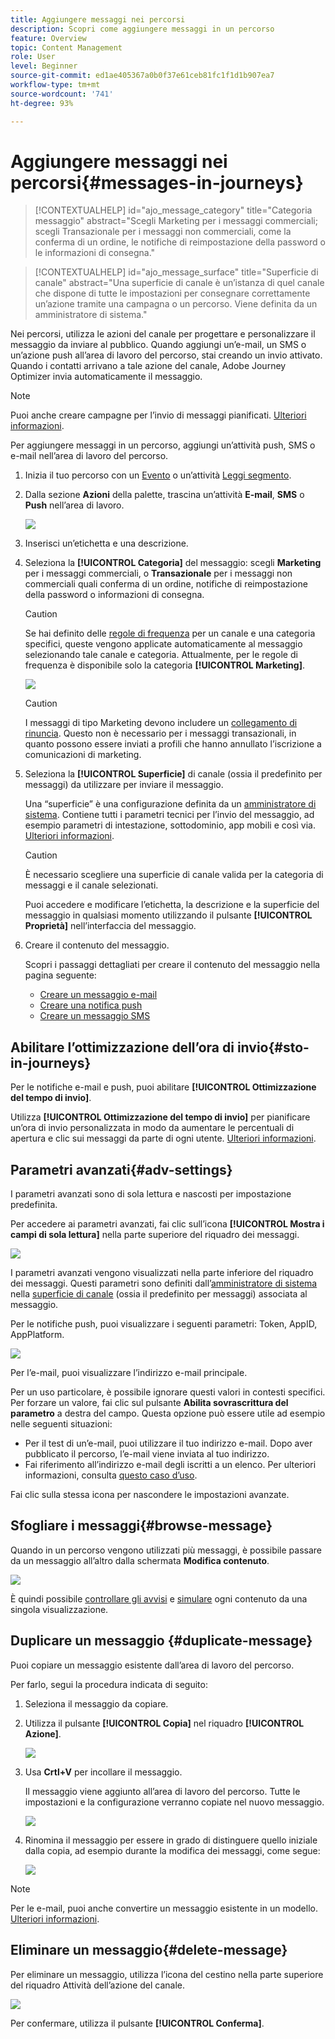 ```yaml
---
title: Aggiungere messaggi nei percorsi
description: Scopri come aggiungere messaggi in un percorso
feature: Overview
topic: Content Management
role: User
level: Beginner
source-git-commit: ed1ae405367a0b0f37e61ceb81fc1f1d1b907ea7
workflow-type: tm+mt
source-wordcount: '741'
ht-degree: 93%

---
```



# Aggiungere messaggi nei percorsi{#messages-in-journeys}

>[!CONTEXTUALHELP]
>id="ajo_message_category"
>title="Categoria messaggio"
>abstract="Scegli Marketing per i messaggi commerciali; scegli Transazionale per i messaggi non commerciali, come la conferma di un ordine, le notifiche di reimpostazione della password o le informazioni di consegna."

>[!CONTEXTUALHELP]
>id="ajo_message_surface"
>title="Superficie di canale"
>abstract="Una superficie di canale è un’istanza di quel canale che dispone di tutte le impostazioni per consegnare correttamente un’azione tramite una campagna o un percorso. Viene definita da un amministratore di sistema."

Nei percorsi, utilizza le azioni del canale per progettare e personalizzare il messaggio da inviare al pubblico. Quando aggiungi un’e-mail, un SMS o un’azione push all’area di lavoro del percorso, stai creando un invio attivato. Quando i contatti arrivano a tale azione del canale, Adobe Journey Optimizer invia automaticamente il messaggio.


>[!NOTE]
>Puoi anche creare campagne per l’invio di messaggi pianificati. [Ulteriori informazioni](../campaigns/get-started-with-campaigns.md).


Per aggiungere messaggi in un percorso, aggiungi un’attività push, SMS o e-mail nell’area di lavoro del percorso.

1. Inizia il tuo percorso con un [Evento](../building-journeys/general-events.md) o un’attività [Leggi segmento](../building-journeys/read-segment.md).

1. Dalla sezione **Azioni** della palette, trascina un’attività **E-mail**, **SMS** o **Push** nell’area di lavoro.

   ![](assets/add-a-message.png)

1. Inserisci un’etichetta e una descrizione.

1. Seleziona la **[!UICONTROL Categoria]** del messaggio: scegli **Marketing** per i messaggi commerciali, o **Transazionale** per i messaggi non commerciali quali conferma di un ordine, notifiche di reimpostazione della password o informazioni di consegna.

   >[!CAUTION]
   >
   >Se hai definito delle [regole di frequenza](../configuration/frequency-rules.md) per un canale e una categoria specifici, queste vengono applicate automaticamente al messaggio selezionando tale canale e categoria. Attualmente, per le regole di frequenza è disponibile solo la categoria **[!UICONTROL Marketing]**.

   ![](assets/inline-message-category.png)

   >[!CAUTION]
   >
   >I messaggi di tipo Marketing devono includere un [collegamento di rinuncia](../messages/consent.md#opt-out-management). Questo non è necessario per i messaggi transazionali, in quanto possono essere inviati a profili che hanno annullato l’iscrizione a comunicazioni di marketing.

1. Seleziona la **[!UICONTROL Superficie]** di canale (ossia il predefinito per messaggi) da utilizzare per inviare il messaggio.

   Una “superficie” è una configurazione definita da un [amministratore di sistema](../start/path/administrator.md). Contiene tutti i parametri tecnici per l’invio del messaggio, ad esempio parametri di intestazione, sottodominio, app mobili e così via. [Ulteriori informazioni](../configuration/channel-surfaces.md).

   >[!CAUTION]
   >
   >È necessario scegliere una superficie di canale valida per la categoria di messaggi e il canale selezionati.

   Puoi accedere e modificare l’etichetta, la descrizione e la superficie del messaggio in qualsiasi momento utilizzando il pulsante **[!UICONTROL Proprietà]** nell’interfaccia del messaggio.

1. Creare il contenuto del messaggio.

   Scopri i passaggi dettagliati per creare il contenuto del messaggio nella pagina seguente:

   * [Creare un messaggio e-mail](create-email.md)
   * [Creare una notifica push](create-push.md)
   * [Creare un messaggio SMS](create-sms.md)

## Abilitare l’ottimizzazione dell’ora di invio{#sto-in-journeys}

Per le notifiche e-mail e push, puoi abilitare **[!UICONTROL Ottimizzazione del tempo di invio]**.

Utilizza **[!UICONTROL Ottimizzazione del tempo di invio]** per pianificare un’ora di invio personalizzata in modo da aumentare le percentuali di apertura e clic sui messaggi da parte di ogni utente. [Ulteriori informazioni](../messages/send-time-optimization.md).

## Parametri avanzati{#adv-settings}

I parametri avanzati sono di sola lettura e nascosti per impostazione predefinita.

Per accedere ai parametri avanzati, fai clic sull’icona **[!UICONTROL Mostra i campi di sola lettura]** nella parte superiore del riquadro dei messaggi.

![](assets/show-read-only.png)

I parametri avanzati vengono visualizzati nella parte inferiore del riquadro dei messaggi. Questi parametri sono definiti dall’[amministratore di sistema](../start/path/administrator.md) nella [superficie di canale](../configuration/channel-surfaces.md) (ossia il predefinito per messaggi) associata al messaggio.

Per le notifiche push, puoi visualizzare i seguenti parametri: Token, AppID, AppPlatform.

![](assets/push-adv-parameters.png)

Per l’e-mail, puoi visualizzare l’indirizzo e-mail principale.

Per un uso particolare, è possibile ignorare questi valori in contesti specifici. Per forzare un valore, fai clic sul pulsante **Abilita sovrascrittura del parametro** a destra del campo. Questa opzione può essere utile ad esempio nelle seguenti situazioni:

* Per il test di un’e-mail, puoi utilizzare il tuo indirizzo e-mail. Dopo aver pubblicato il percorso, l’e-mail viene inviata al tuo indirizzo.
* Fai riferimento all’indirizzo e-mail degli iscritti a un elenco. Per ulteriori informazioni, consulta [questo caso d’uso](../building-journeys/message-to-subscribers-uc.md).

Fai clic sulla stessa icona per nascondere le impostazioni avanzate.

## Sfogliare i messaggi{#browse-message}

Quando in un percorso vengono utilizzati più messaggi, è possibile passare da un messaggio all’altro dalla schermata **Modifica contenuto**.

![](assets/inline-messages-multi-content.png)

È quindi possibile [controllare gli avvisi](alerts.md) e [simulare](../design/preview.md) ogni contenuto da una singola visualizzazione.

## Duplicare un messaggio {#duplicate-message}

Puoi copiare un messaggio esistente dall’area di lavoro del percorso.

Per farlo, segui la procedura indicata di seguito:

1. Seleziona il messaggio da copiare.

1. Utilizza il pulsante **[!UICONTROL Copia]** nel riquadro **[!UICONTROL Azione]**.

   ![](assets/message-duplicate.png)

1. Usa **Crtl+V** per incollare il messaggio.

   Il messaggio viene aggiunto all’area di lavoro del percorso. Tutte le impostazioni e la configurazione verranno copiate nel nuovo messaggio.

   ![](assets/message-duplicated.png)

1. Rinomina il messaggio per essere in grado di distinguere quello iniziale dalla copia, ad esempio durante la modifica dei messaggi, come segue:

   ![](assets/multi-message.png)


>[!NOTE]
>
>Per le e-mail, puoi anche convertire un messaggio esistente in un modello. [Ulteriori informazioni](../design/email-templates.md).

## Eliminare un messaggio{#delete-message}

Per eliminare un messaggio, utilizza l’icona del cestino nella parte superiore del riquadro Attività dell’azione del canale.

![](assets/delete-message.png)

Per confermare, utilizza il pulsante **[!UICONTROL Conferma]**.

